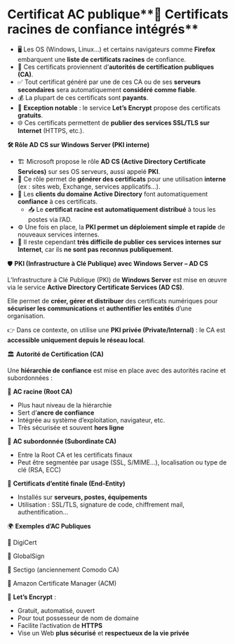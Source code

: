 # Certificat AC publique**🧾 Certificats racines de confiance intégrés**

- 🖥️ Les OS (Windows, Linux…) et certains navigateurs comme **Firefox** embarquent une **liste de certificats racines** de confiance.
- 🏢 Ces certificats proviennent d’**autorités de certification publiques (CA)**.
- ✅ Tout certificat généré par une de ces CA ou de ses **serveurs secondaires** sera automatiquement **considéré comme fiable**.
- 💰 La plupart de ces certificats sont **payants**.
- 💸 **Exception notable** : le service **Let’s Encrypt** propose des certificats **gratuits**.
- 🌐 Ces certificats permettent de **publier des services SSL/TLS sur Internet** (HTTPS, etc.).



**🛠️ Rôle AD CS sur Windows Server (PKI interne)**

- 🏗️ Microsoft propose le rôle **AD CS (Active Directory Certificate Services)** sur ses OS serveurs, aussi appelé **PKI**.
- 🔐 Ce rôle permet de **générer des certificats** pour une utilisation **interne** (ex : sites web, Exchange, services applicatifs…).
- 🧩 Les **clients du domaine Active Directory** font automatiquement **confiance** à ces certificats.
  - 📥 Le **certificat racine est automatiquement distribué** à tous les postes via l’AD.
- ⚙️ Une fois en place, la **PKI permet un déploiement simple et rapide** de nouveaux services internes.
- 🚫 Il reste cependant **très difficile de publier ces services internes sur Internet**, car ils **ne sont pas reconnus publiquement**.



🛡️ **PKI (Infrastructure à Clé Publique) avec Windows Server – AD CS**

L’Infrastructure à Clé Publique (PKI) de **Windows Server** est mise en œuvre via le service **Active Directory Certificate Services (AD CS)**.

Elle permet de **créer, gérer et distribuer** des certificats numériques pour **sécuriser les communications** et **authentifier les entités** d’une organisation.

👉 Dans ce contexte, on utilise une **PKI privée (Private/Internal)** : le CA est **accessible uniquement depuis le réseau local**.



🏛️ **Autorité de Certification (CA)**

Une **hiérarchie de confiance** est mise en place avec des autorités racine et subordonnées :

🔹 **AC racine (Root CA)**

- Plus haut niveau de la hiérarchie
- Sert d’**ancre de confiance**
- Intégrée au système d’exploitation, navigateur, etc.
- Très sécurisée et souvent **hors ligne**

🔹 **AC subordonnée (Subordinate CA)**

- Entre la Root CA et les certificats finaux
- Peut être segmentée par usage (SSL, S/MIME…), localisation ou type de clé (RSA, ECC)

🔹 **Certificats d’entité finale (End-Entity)**

- Installés sur **serveurs, postes, équipements**
- Utilisation : SSL/TLS, signature de code, chiffrement mail, authentification…



🌍 **Exemples d’AC Publiques**

🔹 DigiCert

🔹 GlobalSign

🔹 Sectigo (anciennement Comodo CA)

🔹 Amazon Certificate Manager (ACM)

🔹 **Let’s Encrypt** :

- Gratuit, automatisé, ouvert
- Pour tout possesseur de nom de domaine
- Facilite l’activation de **HTTPS**
- Vise un Web **plus sécurisé** et **respectueux de la vie privée**
